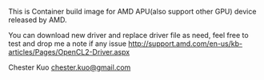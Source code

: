 This is Container build image for AMD APU(also support other GPU) device released by AMD.

You can download new driver and replace driver file as need, feel free to test and drop me a note if any issue
http://support.amd.com/en-us/kb-articles/Pages/OpenCL2-Driver.aspx

Chester Kuo <chester.kuo@gmail.com>
